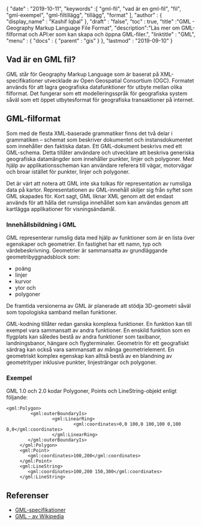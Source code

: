 {
  "date" : "2019-10-11",
  "keywords" :[ "gml-fil", "vad är en gml-fil", "fil", "gml-exempel", "gml-filtillägg", "tillägg", "format" ],
  "author" : {
    "display_name" : "Kashif Iqbal"
},
  "draft" : "false",
  "toc" : true,
  "title" :"GML - Geography Markup Language File Format",
  "description":"Läs mer om GML-filformat och API:er som kan skapa och öppna GML-filer.",
  "linktitle" : "GML",
  "menu" : {
    "docs" : {
      "parent" : "gis"
}
},
  "lastmod" : "2019-09-10"
}

## Vad är en GML fil?

GML står för Geography Markup Language som är baserat på XML-specifikationer utvecklade av Open Geospatial Consortium (OGC). Formatet används för att lagra geografiska datafunktioner för utbyte mellan olika filformat. Det fungerar som ett modelleringsspråk för geografiska system såväl som ett öppet utbytesformat för geografiska transaktioner på internet.

## GML-filformat ##

Som med de flesta XML-baserade grammatiker finns det två delar i grammatiken – schemat som beskriver dokumentet och instansdokumentet som innehåller den faktiska datan. Ett GML-dokument beskrivs med ett GML-schema. Detta tillåter användare och utvecklare att beskriva generiska geografiska datamängder som innehåller punkter, linjer och polygoner. Med hjälp av applikationsscheman kan användare referera till vägar, motorvägar och broar istället för punkter, linjer och polygoner.

Det är värt att notera att GML inte ska tolkas för representation av rumsliga data på kartor. Representationen av GML-innehåll skiljer sig från syftet som GML skapades för. Kort sagt, GML liknar XML genom att det endast används för att hålla det rumsliga innehållet som kan användas genom att kartlägga applikationer för visningsändamål.

### Innehållsbildning i GML ###

GML representerar rumslig data med hjälp av funktioner som är en lista över egenskaper och geometrier. En fastighet har ett namn, typ och värdebeskrivning. Geometrier är sammansatta av grundläggande geometribyggnadsblock som:

* poäng
* linjer
* kurvor
* ytor och
* polygoner

De framtida versionerna av GML är planerade att stödja 3D-geometri såväl som topologiska samband mellan funktioner.

GML-kodning tillåter redan ganska komplexa funktioner. En funktion kan till exempel vara sammansatt av andra funktioner. En enskild funktion som en flygplats kan således bestå av andra funktioner som taxibanor, landningsbanor, hängare och flygterminaler. Geometrin för ett geografiskt särdrag kan också vara sammansatt av många geometrielement. En geometriskt komplex egenskap kan alltså bestå av en blandning av geometrityper inklusive punkter, linjesträngar och polygoner.

### Exempel ###

GML 1.0 och 2.0 kodar Polygoner, Points och LineString-objekt enligt följande:

```
<gml:Polygon>
         <gml:outerBoundaryIs>
                 <gml:LinearRing>
                         <gml:coordinates>0,0 100,0 100,100 0,100 0,0</gml:coordinates>
                 </gml:LinearRing>
        </gml:outerBoundaryIs>
     </gml:Polygon>
     <gml:Point>
        <gml:coordinates>100,200</gml:coordinates>
     </gml:Point>
     <gml:LineString>
        <gml:coordinates>100,200 150,300</gml:coordinates>
     </gml:LineString>
```

## Referenser ##

* [GML-specifikationer](https://www.ogc.org/standard/gml/)
* [GML - av Wikipedia](https://en.wikipedia.org/wiki/Geography_Markup_Language)


